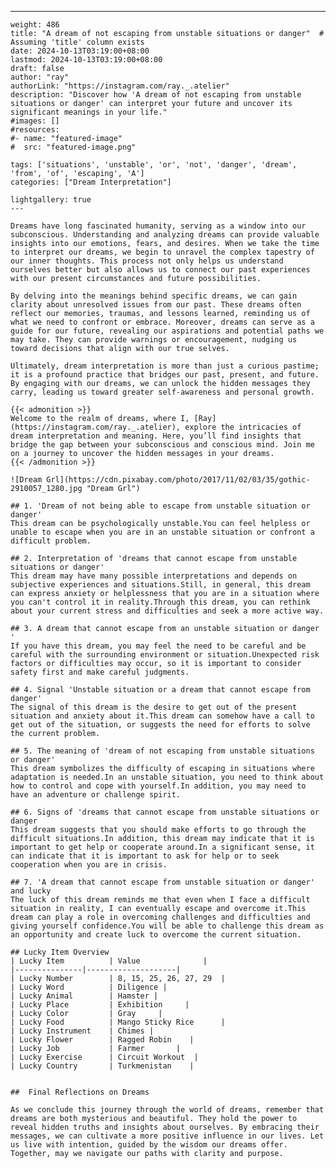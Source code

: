 ---
    weight: 486
    title: "A dream of not escaping from unstable situations or danger"  # Assuming 'title' column exists
    date: 2024-10-13T03:19:00+08:00
    lastmod: 2024-10-13T03:19:00+08:00
    draft: false
    author: "ray"
    authorLink: "https://instagram.com/ray._.atelier"
    description: "Discover how 'A dream of not escaping from unstable situations or danger' can interpret your future and uncover its significant meanings in your life."
    #images: []
    #resources:
    #- name: "featured-image"
    #  src: "featured-image.png"
    
    tags: ['situations', 'unstable', 'or', 'not', 'danger', 'dream', 'from', 'of', 'escaping', 'A']
    categories: ["Dream Interpretation"]
    
    lightgallery: true
    ---
    
    Dreams have long fascinated humanity, serving as a window into our subconscious. Understanding and analyzing dreams can provide valuable insights into our emotions, fears, and desires. When we take the time to interpret our dreams, we begin to unravel the complex tapestry of our inner thoughts. This process not only helps us understand ourselves better but also allows us to connect our past experiences with our present circumstances and future possibilities.
    
    By delving into the meanings behind specific dreams, we can gain clarity about unresolved issues from our past. These dreams often reflect our memories, traumas, and lessons learned, reminding us of what we need to confront or embrace. Moreover, dreams can serve as a guide for our future, revealing our aspirations and potential paths we may take. They can provide warnings or encouragement, nudging us toward decisions that align with our true selves.
    
    Ultimately, dream interpretation is more than just a curious pastime; it is a profound practice that bridges our past, present, and future. By engaging with our dreams, we can unlock the hidden messages they carry, leading us toward greater self-awareness and personal growth.
    
    {{< admonition >}}
    Welcome to the realm of dreams, where I, [Ray](https://instagram.com/ray._.atelier), explore the intricacies of dream interpretation and meaning. Here, you’ll find insights that bridge the gap between your subconscious and conscious mind. Join me on a journey to uncover the hidden messages in your dreams.
    {{< /admonition >}}
    
    ![Dream Grl](https://cdn.pixabay.com/photo/2017/11/02/03/35/gothic-2910057_1280.jpg "Dream Grl")
    
    ## 1. 'Dream of not being able to escape from unstable situation or danger'
    This dream can be psychologically unstable.You can feel helpless or unable to escape when you are in an unstable situation or confront a difficult problem.
    
    ## 2. Interpretation of 'dreams that cannot escape from unstable situations or danger'
    This dream may have many possible interpretations and depends on subjective experiences and situations.Still, in general, this dream can express anxiety or helplessness that you are in a situation where you can't control it in reality.Through this dream, you can rethink about your current stress and difficulties and seek a more active way.
    
    ## 3. A dream that cannot escape from an unstable situation or danger '
    If you have this dream, you may feel the need to be careful and be careful with the surrounding environment or situation.Unexpected risk factors or difficulties may occur, so it is important to consider safety first and make careful judgments.
    
    ## 4. Signal 'Unstable situation or a dream that cannot escape from danger'
    The signal of this dream is the desire to get out of the present situation and anxiety about it.This dream can somehow have a call to get out of the situation, or suggests the need for efforts to solve the current problem.
    
    ## 5. The meaning of 'dream of not escaping from unstable situations or danger'
    This dream symbolizes the difficulty of escaping in situations where adaptation is needed.In an unstable situation, you need to think about how to control and cope with yourself.In addition, you may need to have an adventure or challenge spirit.
    
    ## 6. Signs of 'dreams that cannot escape from unstable situations or danger
    This dream suggests that you should make efforts to go through the difficult situations.In addition, this dream may indicate that it is important to get help or cooperate around.In a significant sense, it can indicate that it is important to ask for help or to seek cooperation when you are in crisis.
    
    ## 7. 'A dream that cannot escape from unstable situation or danger' and lucky
    The luck of this dream reminds me that even when I face a difficult situation in reality, I can eventually escape and overcome it.This dream can play a role in overcoming challenges and difficulties and giving yourself confidence.You will be able to challenge this dream as an opportunity and create luck to overcome the current situation.
    
    ## Lucky Item Overview
    | Lucky Item          | Value              |
    |---------------|--------------------|
    | Lucky Number        | 8, 15, 25, 26, 27, 29  |
    | Lucky Word          | Diligence |
    | Lucky Animal        | Hamster |
    | Lucky Place         | Exhibition     |
    | Lucky Color         | Gray     |
    | Lucky Food          | Mango Sticky Rice      |
    | Lucky Instrument    | Chimes |
    | Lucky Flower        | Ragged Robin    |
    | Lucky Job           | Farmer       |
    | Lucky Exercise      | Circuit Workout  |
    | Lucky Country       | Turkmenistan    |
    
    
    ##  Final Reflections on Dreams
    
    As we conclude this journey through the world of dreams, remember that dreams are both mysterious and beautiful. They hold the power to reveal hidden truths and insights about ourselves. By embracing their messages, we can cultivate a more positive influence in our lives. Let us live with intention, guided by the wisdom our dreams offer. Together, may we navigate our paths with clarity and purpose.
    